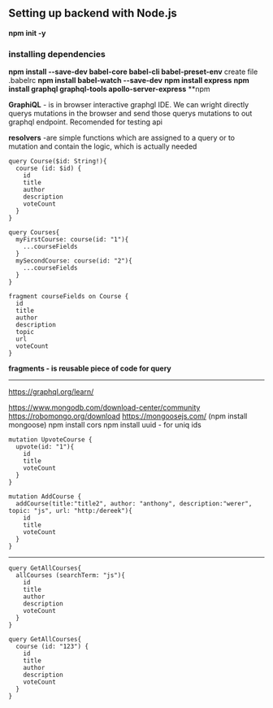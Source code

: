 ## Setting up backend with Node.js

**npm init -y**

### installing dependencies

**npm install --save-dev babel-core babel-cli babel-preset-env**
create file .babelrc 
**npm install babel-watch --save-dev**
**npm install express** 
**npm install graphql graphql-tools apollo-server-express**
**npm 

**GraphiQL** - is in browser interactive graphgl IDE. We can wright directly querys mutations in the browser and send those querys mutations to out graphql endpoint. Recomended for testing api

**resolvers** -are simple functions which are assigned to a query or to mutation and contain the logic, which is actually needed

```GrapgQL
query Course($id: String!){
  course (id: $id) {
    id
    title
    author
    description
    voteCount
  }
}
```
```
query Courses{
  myFirstCourse: course(id: "1"){
    ...courseFields
  }
  mySecondCourse: course(id: "2"){
    ...courseFields
  }
}

fragment courseFields on Course {
  id
  title
  author
  description
  topic
  url
  voteCount
}
```
**fragments - is reusable piece of code for query**

---
https://graphql.org/learn/

https://www.mongodb.com/download-center/community
https://robomongo.org/download
https://mongoosejs.com/  (npm install mongoose)
npm install cors 
npm install uuid - for uniq ids

```
mutation UpvoteCourse {
  upvote(id: "1"){
    id
    title
    voteCount
  }
}
```
```
mutation AddCourse {
  addCourse(title:"title2", author: "anthony", description:"werer", topic: "js", url: "http:/dereek"){
    id
    title
    voteCount
  }
}
```
---
```
query GetAllCourses{
  allCourses (searchTerm: "js"){
    id
    title
    author
    description
    voteCount
  }
}
```
```
query GetAllCourses{
  course (id: "123") {
    id
    title
    author
    description
    voteCount
  }
}
```
